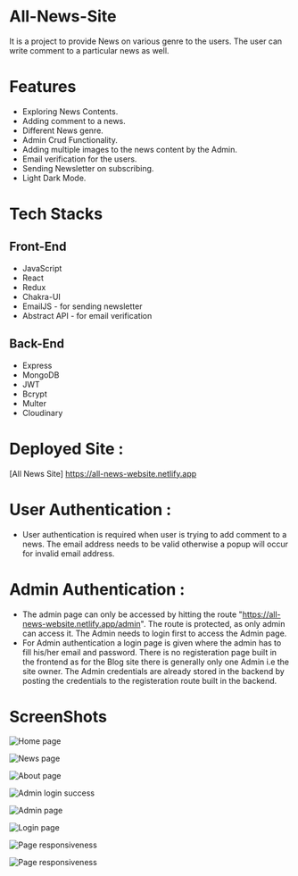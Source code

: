 
# All-News-Site
 It is a project to provide News on various genre to the users. The user can write comment to a particular news as well. 

# Features
* Exploring News Contents.
* Adding comment to a news.
* Different News genre.
* Admin Crud Functionality.
* Adding multiple images to the news content by the Admin.
* Email verification for the users.
* Sending Newsletter on subscribing.
* Light Dark Mode.

 # Tech Stacks
 ## Front-End
 * JavaScript
 * React 
 * Redux
 * Chakra-UI
 * EmailJS - for sending newsletter
 * Abstract API - for email verification
 ## Back-End
 * Express
 * MongoDB
 * JWT
 * Bcrypt
 * Multer
 * Cloudinary
 
# Deployed Site : 
[All News Site]  https://all-news-website.netlify.app

# User Authentication :
- User authentication is required when user is trying to add comment to a news. The email address needs to be valid otherwise a popup will occur for invalid email address. 

# Admin Authentication :
- The admin page can only be accessed by hitting the route "https://all-news-website.netlify.app/admin". The route is protected, as only admin can access it. The Admin needs to login first to access the Admin page.
- For Admin authentication a login page is given where the admin has to fill his/her email and password. There is no registeration page built in the frontend as for the Blog site there is generally only one Admin i.e the site owner. The Admin credentials are already stored in the backend by posting the credentials to the registeration route built in the backend.


# ScreenShots
![Home page](https://github.com/Momin-Mohammad/Blog-website/tree/main/project-images/Homepage.png)

![News page](https://github.com/Momin-Mohammad/Blog-website/tree/main/project-images/Postpage.png)

![About page](https://github.com/Momin-Mohammad/Blog-website/tree/main/project-images/Aboutpage.png)

![Admin login success](https://github.com/Momin-Mohammad/Blog-website/tree/main/project-images/Login-success-popup.png)

![Admin page](https://github.com/Momin-Mohammad/Blog-website/tree/main/project-images/Adminpage.png)

![Login page](https://github.com/Momin-Mohammad/Blog-website/tree/main/project-images/Loginpage.png)

![Page responsiveness](https://github.com/Momin-Mohammad/Blog-website/tree/main/project-images/Responsivepage.png)

![Page responsiveness](https://github.com/Momin-Mohammad/Blog-website/tree/main/project-images/Responsivepage1.png)


 


